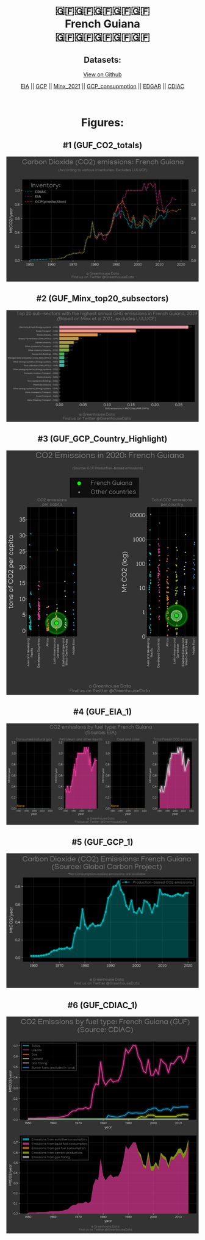 
<center>
<h1 align="center">
🇬🇫🇬🇫🇬🇫🇬🇫🇬🇫
<br>
French Guiana
<br>
🇬🇫🇬🇫🇬🇫🇬🇫🇬🇫
</h1>
<h2>Datasets:</h2>
<p><a href="https://github.com/dquintani/GreenhouseData/tree/master/country_data/GUF_French Guiana/data">View on Github</a>
<br></p><p><a href="data/GUF_EIA.csv">EIA</a> || <a href="data/GUF_GCP.csv">GCP</a> || <a href="data/GUF_Minx_2021.csv">Minx_2021</a> || <a href="data/GUF_GCP_consupmption.csv">GCP_consupmption</a> || <a href="data/GUF_EDGAR.csv">EDGAR</a> || <a href="data/GUF_CDIAC.csv">CDIAC</a></p><p><br></p>
<h1>Figures:</h1><h2>#1 (GUF_CO2_totals)</h2>
<p><img alt="" src="figures/GUF_CO2_totals.png" /></p><h2>#2 (GUF_Minx_top20_subsectors)</h2>
<p><img alt="" src="figures/GUF_Minx_top20_subsectors.png" /></p><h2>#3 (GUF_GCP_Country_Highlight)</h2>
<p><img alt="" src="figures/GUF_GCP_Country_Highlight.png" /></p><h2>#4 (GUF_EIA_1)</h2>
<p><img alt="" src="figures/GUF_EIA_1.png" /></p><h2>#5 (GUF_GCP_1)</h2>
<p><img alt="" src="figures/GUF_GCP_1.png" /></p><h2>#6 (GUF_CDIAC_1)</h2>
<p><img alt="" src="figures/GUF_CDIAC_1.png" /></p>